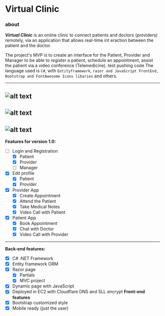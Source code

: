 # Virtual Clinic
### about
***Virtual Clinic*** 
is an online clinic to connect patients and doctors (providers) remotely, via an application that allows real-time int
eraction between the patient and the doctor.


The project's MVP is to create an interface for the Patient, Provider and Manager to be able to register a patient, schedule an appointment, assist the patient via a video conference (Telemedicine).
test pushing code
The language used is `C#`, with `Entityframework`, `razor and JavaScript FrontEnd, Bootstrap and FontAwesome Icons libaries` and others.

-----------
![alt text](https://imgur.com/GK2zRS6.png)
-----------
![alt text](https://imgur.com/a3Ck4N6.png)
-----------
![alt text](https://imgur.com/aYIKl0a.png)
-----------
**Features for version 1.0:**
 - [ ] Login and Registration
	 - [x] Patient
	 - [x] Provider
	 - [ ] Manager
 - [x] Edit profile
	 - [x] Patient
	 - [x] Provider 
 - [x] Provider App
	 - [x] Create Appointment
	 - [x] Attend the Patient
	 - [x] Take Medical Notes
	 - [x] Video Call with Patient
 - [x] Patient App
	 - [x] Book Appointment
	 - [x] Chat with Doctor
	 - [x] Video Call with Provider
__________
**Back-end features:**
 - [x] C# .NET Framework
 - [x] Entity framework ORM
 - [x] Razor page
	 - [x] Partials
	 - [x] MVC project
 - [x] Dynamic page with JavaScript
 - [x] Deployed in EC2 with Cloudflare DNS and SLL encrypt
**Front-end features**
 - [x] Bootstrap customized style
 - [x] Mobile ready (just the user)
